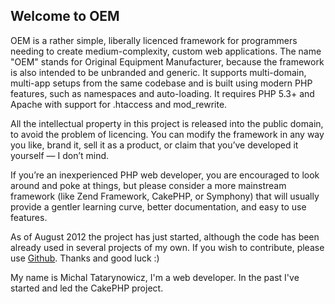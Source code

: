 ## Welcome to OEM

OEM is a rather simple, liberally licenced framework for programmers needing to 
create medium-complexity, custom web applications. The name "OEM" stands for 
Original Equipment Manufacturer, because the framework is also intended to be 
unbranded and generic. It supports multi-domain, multi-app setups from the same 
codebase and is built using modern PHP features, such as namespaces and 
auto-loading. It requires PHP 5.3+ and Apache with support for .htaccess and 
mod_rewrite.

All the intellectual property in this project is released into the public 
domain, to avoid the problem of licencing. You can modify the framework in any 
way you like, brand it, sell it as a product, or claim that you’ve developed it 
yourself — I don’t mind.

If you’re an inexperienced PHP web developer, you are encouraged to look around 
and poke at things, but please consider a more mainstream framework (like Zend 
Framework, CakePHP, or Symphony) that will usually provide a gentler learning 
curve, better documentation, and easy to use features.

As of August 2012 the project has just started, although the code has been 
already used in several projects of my own. If you wish to contribute, please 
use [Github](https://github.com/pies/OEM). Thanks and good luck :)

My name is Michal Tatarynowicz, I'm a web developer. In the past I've started 
and led the CakePHP project.

